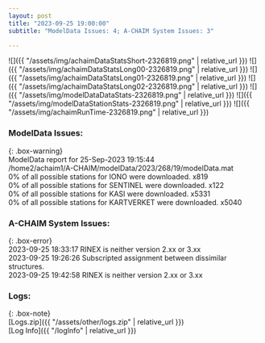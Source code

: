 ```yaml
---
layout: post
title: "2023-09-25 19:00:00"
subtitle: "ModelData Issues: 4; A-CHAIM System Issues: 3"

---
```


![]({{ "/assets/img/achaimDataStatsShort-2326819.png" | relative_url }})
![]({{ "/assets/img/achaimDataStatsLong00-2326819.png" | relative_url }})
![]({{ "/assets/img/achaimDataStatsLong01-2326819.png" | relative_url }})
![]({{ "/assets/img/achaimDataStatsLong02-2326819.png" | relative_url }})
![]({{ "/assets/img/modelDataDataStats-2326819.png" | relative_url }})
![]({{ "/assets/img/modelDataStationStats-2326819.png" | relative_url }})
![]({{ "/assets/img/achaimRunTime-2326819.png" | relative_url }})


### ModelData Issues:  
  
{: .box-warning}  
 ModelData report for 25-Sep-2023 19:15:44   
 /home2/achaim1/A-CHAIM/modelData/2023/268/19/modelData.mat   
 0% of all possible stations for IONO were downloaded. x819   
 0% of all possible stations for SENTINEL were downloaded. x122   
 0% of all possible stations for KASI were downloaded. x5331   
 0% of all possible stations for KARTVERKET were downloaded. x5040   
  
### A-CHAIM System Issues:  
  
{: .box-error}  
2023-09-25 18:33:17 RINEX is neither version 2.xx or 3.xx  
2023-09-25 19:26:26 Subscripted assignment between dissimilar structures.  
2023-09-25 19:42:58 RINEX is neither version 2.xx or 3.xx  

### Logs:  
  
{: .box-note}  
[Logs.zip]({{ "/assets/other/logs.zip" | relative_url }})  
[Log Info]({{ "/logInfo" | relative_url }})  
